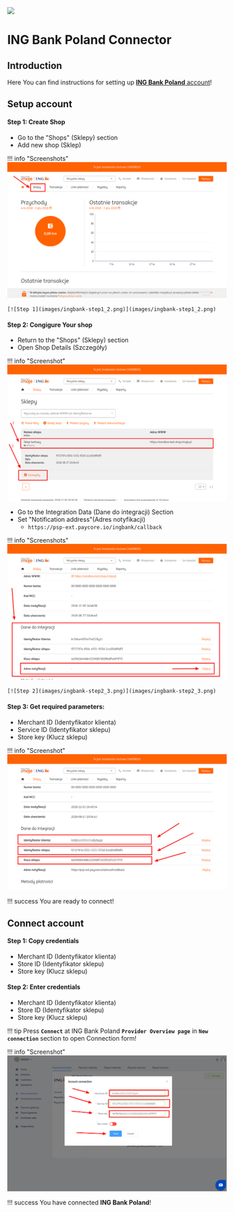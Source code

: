 <img src="https://static.openfintech.io/payment_providers/ingbankpl/logo.svg?w=400" width="400px">

# ING Bank Poland Connector

## Introduction

Here You can find  instructions for setting up [**ING Bank Poland** account](https://login.ingbank.pl/mojeing/app/#login)!

## Setup account

#### Step 1: Create Shop
-  Go to the "Shops" (Sklepy) section
-  Add new shop (Sklep)

!!! info "Screenshots"
    [![Step 1](images/ingbank-step1_1.png)](images/ingbank-step1_1.png)

    [![Step 1](images/ingbank-step1_2.png)](images/ingbank-step1_2.png)

#### Step 2: Congigure Your shop

- Return to the "Shops" (Sklepy) section
- Open Shop Details (Szczegóły)

!!! info "Screenshot"
    [![Step 2](images/ingbank-step2_1.png)](images/ingbank-step2_1.png)

- Go to the Integration Data (Dane do integracji) Section
- Set "Notification address"(Adres notyfikacji)
    -  ```https://psp-ext.paycore.io/ingbank/callback```

!!! info "Screenshots"
    [![Step 2](images/ingbank-step2_2.png)](images/ingbank-step2_2.png)

    [![Step 2](images/ingbank-step2_3.png)](images/ingbank-step2_3.png)

#### Step 3: Get required parameters:
-  Merchant ID (Identyfikator klienta)
-  Service ID (Identyfikator sklepu)
-  Store key (Klucz sklepu) 

!!! info "Screenshot"
    [![Step 2](images/ingbank-step3.png)](images/ingbank-step3.png)

!!! success
    You are ready to connect!
    
## Connect account

#### Step 1: Copy credentials

-  Merchant ID (Identyfikator klienta)
-  Store ID (Identyfikator sklepu)
-  Store key (Klucz sklepu)

#### Step 2: Enter credentials

-  Merchant ID (Identyfikator klienta)
-  Store ID (Identyfikator sklepu)
-  Store key (Klucz sklepu)

!!! tip
    Press **`Connect`** at ING Bank Poland **`Provider Overview page`** in **`New connection`** section to open Connection form!



!!! info "Screenshot"
    [![Connect](images/ingbank_connect.png)](images/ingbank_connect.png)


!!! success
    You have connected **ING Bank Poland**!